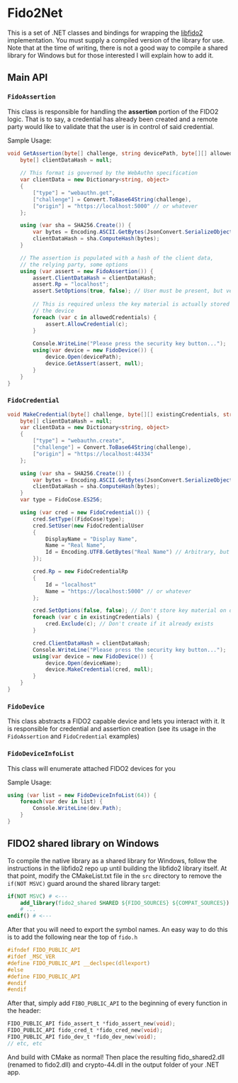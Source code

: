 # Fido2Net

This is a set of .NET classes and bindings for wrapping the [libfido2](https://github.com/Yubico/libfido2) implementation.  You must supply a compiled version of the library for use.  Note that at the time of writing, there is not a good way to compile a shared library for Windows but for those interested I will explain how to add it.

## Main API

### `FidoAssertion`

This class is responsible for handling the **assertion** portion of the FIDO2 logic.  That is to say, a credential has already been created and a remote party would like to validate that the user is in control of said credential.  

Sample Usage:
```c#
void GetAssertion(byte[] challenge, string devicePath, byte[][] allowedCredentials) {
    byte[] clientDataHash = null;
    
    // This format is governed by the WebAuthn specification
    var clientData = new Dictionary<string, object>
    {
        ["type"] = "webauthn.get",
        ["challenge"] = Convert.ToBase64String(challenge),
        ["origin"] = "https://localhost:5000" // or whatever
    };

    using (var sha = SHA256.Create()) {
        var bytes = Encoding.ASCII.GetBytes(JsonConvert.SerializeObject(clientData));
        clientDataHash = sha.ComputeHash(bytes);
    }

    // The assertion is populated with a hash of the client data,
    // the relying party, some options
    using (var assert = new FidoAssertion()) {
        assert.ClientDataHash = clientDataHash;
        assert.Rp = "localhost"; 
        assert.SetOptions(true, false); // User must be present, but verification skipped
        
        // This is required unless the key material is actually stored on
        // the device
        foreach (var c in allowedCredentials) {
            assert.AllowCredential(c);
        }
        
        Console.WriteLine("Please press the security key button...");
        using(var device = new FidoDevice()) { 
            device.Open(devicePath);
            device.GetAssert(assert, null);
        }
    }
}
```

### `FidoCredential`

```c#
void MakeCredential(byte[] challenge, byte[][] existingCredentials, string deviceName) {
    byte[] clientDataHash = null;
    var clientData = new Dictionary<string, object>
    {
        ["type"] = "webauthn.create",
        ["challenge"] = Convert.ToBase64String(challenge),
        ["origin"] = "https://localhost:44334"
    };

    using (var sha = SHA256.Create()) {
        var bytes = Encoding.ASCII.GetBytes(JsonConvert.SerializeObject(clientData));
        clientDataHash = sha.ComputeHash(bytes);
    }
    var type = FidoCose.ES256;

    using (var cred = new FidoCredential()) {
        cred.SetType((FidoCose)type);
        cred.SetUser(new FidoCredentialUser
        {
            DisplayName = "Display Name",
            Name = "Real Name",
            Id = Encoding.UTF8.GetBytes("Real Name") // Arbitrary, but must be bytes
        });

        cred.Rp = new FidoCredentialRp
        {
            Id = "localhost"
            Name = "https://localhost:5000" // or whatever
        };

        cred.SetOptions(false, false); // Don't store key material on device, and don't require verification
        foreach (var c in existingCredentials) {
            cred.Exclude(c); // Don't create if it already exists 
        }

        cred.ClientDataHash = clientDataHash;
        Console.WriteLine("Please press the security key button...");
        using(var device = new FidoDevice()) { 
            device.Open(deviceName);
            device.MakeCredential(cred, null);
        }
    }
}
```

### `FidoDevice`

This class abstracts a FIDO2 capable device and lets you interact with it.  It is responsible for credential and assertion creation (see its usage in the `FidoAssertion` and `FidoCredential` examples)

### `FidoDeviceInfoList`

This class will enumerate attached FIDO2 devices for you

Sample Usage:
```c#
using (var list = new FidoDeviceInfoList(64)) {
    foreach(var dev in list) {
        Console.WriteLine(dev.Path);
    }
}
```

## FIDO2 shared library on Windows

To compile the native library as a shared library for Windows, follow the instructions in the libfido2 repo up until building the libfido2 library itself.  At that point, modify the CMakeList.txt file in the `src` directory to remove the `if(NOT MSVC)` guard around the shared library target:

```cmake
if(NOT MSVC) # <---
	add_library(fido2_shared SHARED ${FIDO_SOURCES} ${COMPAT_SOURCES})
	# ...
endif() # <---
```

After that you will need to export the symbol names.  An easy way to do this is to add the following near the top of `fido.h`

```c
#ifndef FIDO_PUBLIC_API
#ifdef _MSC_VER
#define FIDO_PUBLIC_API __declspec(dllexport)
#else
#define FIDO_PUBLIC_API
#endif
#endif
```

After that, simply add `FIBO_PUBLIC_API` to the beginning of every function in the header:

```c
FIDO_PUBLIC_API fido_assert_t *fido_assert_new(void);
FIDO_PUBLIC_API fido_cred_t *fido_cred_new(void);
FIDO_PUBLIC_API fido_dev_t *fido_dev_new(void);
// etc, etc
```

And build with CMake as normal!  Then place the resulting fido_shared2.dll (renamed to fido2.dll) and crypto-44.dll in the output folder of your .NET app.